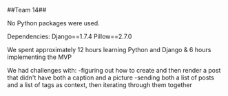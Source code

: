 ##Team 14##

No Python packages were used.

Dependencies:
Django==1.7.4
Pillow==2.7.0

We spent approximately 12 hours learning Python and Django & 6 hours implementing the MVP

We had challenges with:
    -figuring out how to create and then render a post that didn't have both 
     a caption and a picture
    -sending both a list of posts and a list of tags as context, then iterating
     through them together